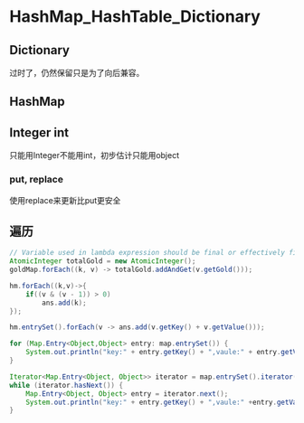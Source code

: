 # HashMap_HashTable_Dictionary

## Dictionary
过时了，仍然保留只是为了向后兼容。

## HashMap
## Integer int
只能用Integer不能用int，初步估计只能用object

### put, replace
使用replace来更新比put更安全

## 遍历
```java
// Variable used in lambda expression should be final or effectively final
AtomicInteger totalGold = new AtomicInteger();
goldMap.forEach((k, v) -> totalGold.addAndGet(v.getGold()));

hm.forEach((k,v)->{
    if((v & (v - 1)) > 0)
        ans.add(k);
});

hm.entrySet().forEach(v -> ans.add(v.getKey() + v.getValue()));

for (Map.Entry<Object,Object> entry: map.entrySet()) {
    System.out.println("key:" + entry.getKey() + ",vaule:" + entry.getValue());
}

Iterator<Map.Entry<Object, Object>> iterator = map.entrySet().iterator();
while (iterator.hasNext()) {
    Map.Entry<Object, Object> entry = iterator.next();
    System.out.println("key:" + entry.getKey() + ",vaule:" +entry.getValue());
}
```